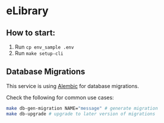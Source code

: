 # eLibrary

## How to start:
1. Run `cp env_sample .env`
2. Run `make setup-cli`

## Database Migrations

This service is using [Alembic](https://alembic.sqlalchemy.org/en/latest/index.html) for database migrations.

Check the following for common use cases:
```bash
make db-gen-migration NAME="message" # generate migration
make db-upgrade # upgrade to later version of migrations
```
